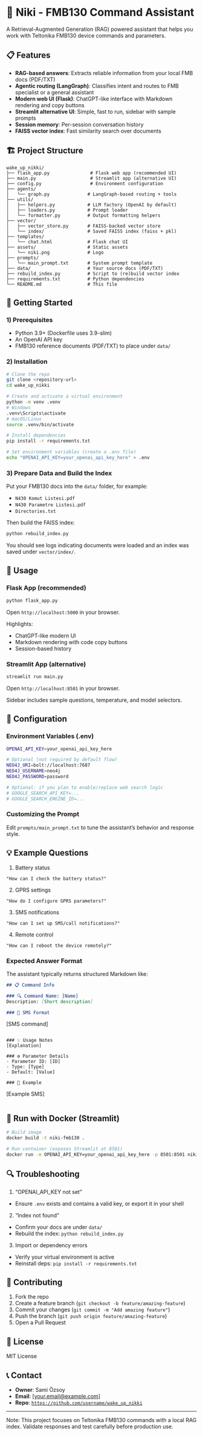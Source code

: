 # 🤖 Niki - FMB130 Command Assistant

A Retrieval-Augmented Generation (RAG) powered assistant that helps you work with Teltonika FMB130 device commands and parameters.

## 📋 Features

- **RAG-based answers**: Extracts reliable information from your local FMB docs (PDF/TXT)
- **Agentic routing (LangGraph)**: Classifies intent and routes to FMB specialist or a general assistant
- **Modern web UI (Flask)**: ChatGPT-like interface with Markdown rendering and copy buttons
- **Streamlit alternative UI**: Simple, fast to run, sidebar with sample prompts
- **Session memory**: Per-session conversation history
- **FAISS vector index**: Fast similarity search over documents

## 🏗️ Project Structure

```
wake_up_nikki/
├── flask_app.py               # Flask web app (recommended UI)
├── main.py                    # Streamlit app (alternative UI)
├── config.py                  # Environment configuration
├── agents/
│   └── graph.py              # LangGraph-based routing + tools
├── utils/
│   ├── helpers.py            # LLM factory (OpenAI by default)
│   ├── loaders.py            # Prompt loader
│   └── formatter.py          # Output formatting helpers
├── vector/
│   ├── vector_store.py       # FAISS-backed vector store
│   └── index/                # Saved FAISS index (faiss + pkl)
├── templates/
│   └── chat.html             # Flask chat UI
├── assets/                   # Static assets
│   └── niki.png              # Logo
├── prompts/
│   └── main_prompt.txt       # System prompt template
├── data/                     # Your source docs (PDF/TXT)
├── rebuild_index.py          # Script to (re)build vector index
├── requirements.txt          # Python dependencies
└── README.md                 # This file
```

## 🚀 Getting Started

### 1) Prerequisites

- Python 3.9+ (Dockerfile uses 3.9-slim)
- An OpenAI API key
- FMB130 reference documents (PDF/TXT) to place under `data/`

### 2) Installation

```bash
# Clone the repo
git clone <repository-url>
cd wake_up_nikki

# Create and activate a virtual environment
python -m venv .venv
# Windows
.venv\Scripts\activate
# macOS/Linux
source .venv/bin/activate

# Install dependencies
pip install -r requirements.txt

# Set environment variables (create a .env file)
echo "OPENAI_API_KEY=your_openai_api_key_here" > .env
```

### 3) Prepare Data and Build the Index

Put your FMB130 docs into the `data/` folder, for example:

- `N430 Komut Listesi.pdf`
- `N430 Parametre Listesi.pdf`
- `Directories.txt`

Then build the FAISS index:

```bash
python rebuild_index.py
```

You should see logs indicating documents were loaded and an index was saved under `vector/index/`.

## 🎯 Usage

### Flask App (recommended)

```bash
python flask_app.py
```

Open `http://localhost:5000` in your browser.

Highlights:
- ChatGPT-like modern UI
- Markdown rendering with code copy buttons
- Session-based history

### Streamlit App (alternative)

```bash
streamlit run main.py
```

Open `http://localhost:8501` in your browser.

Sidebar includes sample questions, temperature, and model selectors.

## 🔧 Configuration

### Environment Variables (.env)

```bash
OPENAI_API_KEY=your_openai_api_key_here

# Optional (not required by default flow)
NEO4J_URI=bolt://localhost:7687
NEO4J_USERNAME=neo4j
NEO4J_PASSWORD=password

# Optional: if you plan to enable/replace web search logic
# GOOGLE_SEARCH_API_KEY=...
# GOOGLE_SEARCH_ENGINE_ID=...
```

### Customizing the Prompt

Edit `prompts/main_prompt.txt` to tune the assistant’s behavior and response style.

## 💡 Example Questions

1) Battery status
```
"How can I check the battery status?"
```

2) GPRS settings
```
"How do I configure GPRS parameters?"
```

3) SMS notifications
```
"How can I set up SMS/call notifications?"
```

4) Remote control
```
"How can I reboot the device remotely?"
```

### Expected Answer Format

The assistant typically returns structured Markdown like:

```markdown
## 📋 Command Info

### 🔍 Command Name: [Name]
Description: [Short description]

### 📱 SMS Format
```
[SMS command]
```

### 💡 Usage Notes
[Explanation]

### ⚙️ Parameter Details
- Parameter ID: [ID]
- Type: [Type]
- Default: [Value]

### 📝 Example
```
[Example SMS]
```
```

## 🐳 Run with Docker (Streamlit)

```bash
# Build image
docker build -t niki-fmb130 .

# Run container (exposes Streamlit at 8501)
docker run -e OPENAI_API_KEY=your_openai_api_key_here -p 8501:8501 niki-fmb130
```

## 🔍 Troubleshooting

1) “OPENAI_API_KEY not set”
- Ensure `.env` exists and contains a valid key, or export it in your shell

2) “Index not found”
- Confirm your docs are under `data/`
- Rebuild the index: `python rebuild_index.py`

3) Import or dependency errors
- Verify your virtual environment is active
- Reinstall deps: `pip install -r requirements.txt`

## 🤝 Contributing

1. Fork the repo
2. Create a feature branch (`git checkout -b feature/amazing-feature`)
3. Commit your changes (`git commit -m "Add amazing feature"`)
4. Push the branch (`git push origin feature/amazing-feature`)
5. Open a Pull Request

## 📄 License

MIT License

## 📞 Contact

- **Owner**: Sami Özsoy
- **Email**: [your.email@example.com]
- **Repo**: [`https://github.com/username/wake_up_nikki`](https://github.com/username/wake_up_nikki)

---

Note: This project focuses on Teltonika FMB130 commands with a local RAG index. Validate responses and test carefully before production use.
